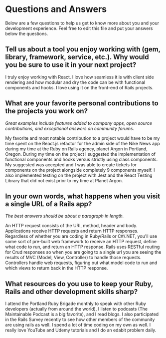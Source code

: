 # Questions and Answers

Below are a few questions to help us get to know more about you and your
development experience. Feel free to edit this file and put your answers
below the questions.

## Tell us about a tool you enjoy working with (gem, library, framework, service, etc.). Why would you be sure to use it in your next project?

I truly enjoy working with React. I love how seamless it is with client side rendering and how modular and dry the code can be with functional components and hooks. I love using it on the front-end of Rails projects.

## What are your favorite personal contributions to the projects you work on?

*Great examples include features added to company apps, open source contributions, and exceptional answers on community forums.*

My favorite and most notable contribution to a project would have to be my time spent on the React.js refactor for the admin side of the Nike News app during my time at the Ruby on Rails agency, planet Argon in Portland, Oregon. During my time on the project I suggested the implementation of functional components and hooks versus strictly using class components. My suggested was accepted and I was able to create tickets for components on the project alongside completely 9 components myself. I also implemented testing on the project with Jest and the React Testing Library that did not exist prior to my time at Planet Argon. 


## In your own words, what happens when you visit a single URL of a Rails app?

*The best answers should be about a paragraph in length.*

 An HTTP request consists of the URI, method, header and body. Applications receive HTTP requests and return HTTP responses. Regardless of whether you are coding in Ruby/Rails or C#/.NET, you'll use some sort of pre-built web framework to receive an HTTP request, define what code to run, and return an HTTP response. Rails uses RESTful routing for Crud responses so when you are going to a single url you are seeing the results of MVC (Model, View, Controller) to handle those requests. Controllers handle web requests, figuring out what model code to run and which views to return back in the HTTP response.

## What resources do you use to keep your Ruby, Rails and other development skills sharp?

I attend the Portland Ruby Brigade monthly to speak with other Ruby developers (actually from around the world), I listen to podcasts (The Maintainable Podcast is a big favorite), and I read blogs. I also participated in the Rails Survey recently to see how other members of the community are using rails as well. I spend a lot of time coding on my own as well. I really love YouTube and Udemy tutorials and I do an edabit problem daily. 
